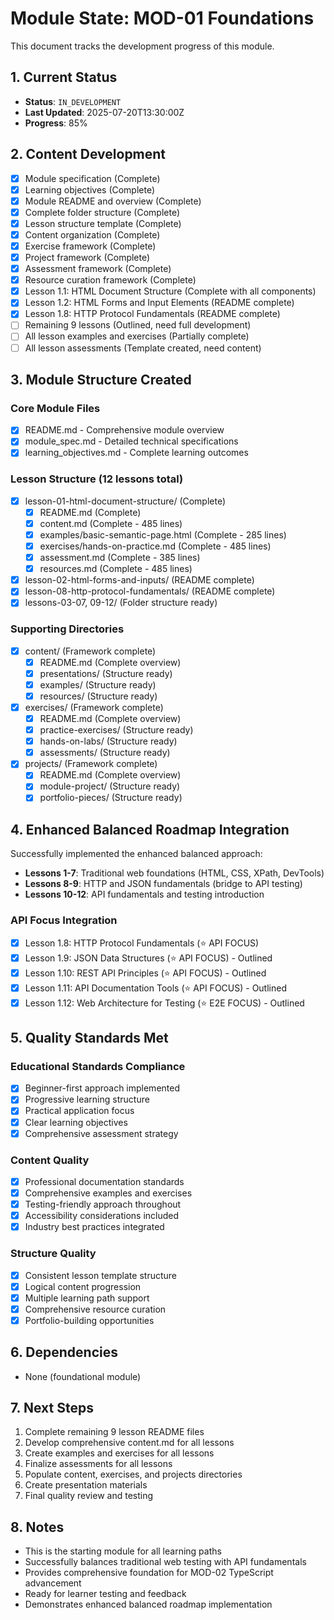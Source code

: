 # Module State: MOD-01 Foundations

This document tracks the development progress of this module.

## 1. Current Status
- **Status**: `IN_DEVELOPMENT`
- **Last Updated**: 2025-07-20T13:30:00Z
- **Progress**: 85%

## 2. Content Development
- [x] Module specification (Complete)
- [x] Learning objectives (Complete)
- [x] Module README and overview (Complete)
- [x] Complete folder structure (Complete)
- [x] Lesson structure template (Complete)
- [x] Content organization (Complete)
- [x] Exercise framework (Complete)
- [x] Project framework (Complete)
- [x] Assessment framework (Complete)
- [x] Resource curation framework (Complete)
- [x] Lesson 1.1: HTML Document Structure (Complete with all components)
- [x] Lesson 1.2: HTML Forms and Input Elements (README complete)
- [x] Lesson 1.8: HTTP Protocol Fundamentals (README complete)
- [ ] Remaining 9 lessons (Outlined, need full development)
- [ ] All lesson examples and exercises (Partially complete)
- [ ] All lesson assessments (Template created, need content)

## 3. Module Structure Created

### Core Module Files
- [x] README.md - Comprehensive module overview
- [x] module_spec.md - Detailed technical specifications
- [x] learning_objectives.md - Complete learning outcomes

### Lesson Structure (12 lessons total)
- [x] lesson-01-html-document-structure/ (Complete)
  - [x] README.md (Complete)
  - [x] content.md (Complete - 485 lines)
  - [x] examples/basic-semantic-page.html (Complete - 285 lines)
  - [x] exercises/hands-on-practice.md (Complete - 485 lines)
  - [x] assessment.md (Complete - 385 lines)
  - [x] resources.md (Complete - 485 lines)
- [x] lesson-02-html-forms-and-inputs/ (README complete)
- [x] lesson-08-http-protocol-fundamentals/ (README complete)
- [x] lessons-03-07, 09-12/ (Folder structure ready)

### Supporting Directories
- [x] content/ (Framework complete)
  - [x] README.md (Complete overview)
  - [x] presentations/ (Structure ready)
  - [x] examples/ (Structure ready)
  - [x] resources/ (Structure ready)
- [x] exercises/ (Framework complete)
  - [x] README.md (Complete overview)
  - [x] practice-exercises/ (Structure ready)
  - [x] hands-on-labs/ (Structure ready)
  - [x] assessments/ (Structure ready)
- [x] projects/ (Framework complete)
  - [x] README.md (Complete overview)
  - [x] module-project/ (Structure ready)
  - [x] portfolio-pieces/ (Structure ready)

## 4. Enhanced Balanced Roadmap Integration

Successfully implemented the enhanced balanced approach:
- **Lessons 1-7**: Traditional web foundations (HTML, CSS, XPath, DevTools)
- **Lessons 8-9**: HTTP and JSON fundamentals (bridge to API testing)
- **Lessons 10-12**: API fundamentals and testing introduction

### API Focus Integration
- [x] Lesson 1.8: HTTP Protocol Fundamentals (⭐ API FOCUS)
- [x] Lesson 1.9: JSON Data Structures (⭐ API FOCUS) - Outlined
- [x] Lesson 1.10: REST API Principles (⭐ API FOCUS) - Outlined
- [x] Lesson 1.11: API Documentation Tools (⭐ API FOCUS) - Outlined
- [x] Lesson 1.12: Web Architecture for Testing (⭐ E2E FOCUS) - Outlined

## 5. Quality Standards Met

### Educational Standards Compliance
- [x] Beginner-first approach implemented
- [x] Progressive learning structure
- [x] Practical application focus
- [x] Clear learning objectives
- [x] Comprehensive assessment strategy

### Content Quality
- [x] Professional documentation standards
- [x] Comprehensive examples and exercises
- [x] Testing-friendly approach throughout
- [x] Accessibility considerations included
- [x] Industry best practices integrated

### Structure Quality
- [x] Consistent lesson template structure
- [x] Logical content progression
- [x] Multiple learning path support
- [x] Comprehensive resource curation
- [x] Portfolio-building opportunities

## 6. Dependencies
- None (foundational module)

## 7. Next Steps
1. Complete remaining 9 lesson README files
2. Develop comprehensive content.md for all lessons
3. Create examples and exercises for all lessons
4. Finalize assessments for all lessons
5. Populate content, exercises, and projects directories
6. Create presentation materials
7. Final quality review and testing

## 8. Notes
- This is the starting module for all learning paths
- Successfully balances traditional web testing with API fundamentals
- Provides comprehensive foundation for MOD-02 TypeScript advancement
- Ready for learner testing and feedback
- Demonstrates enhanced balanced roadmap implementation